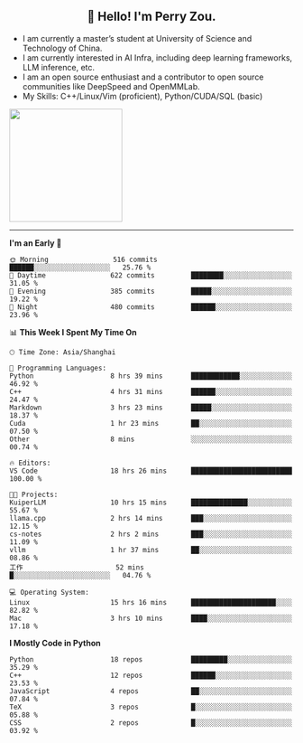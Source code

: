 <h2 align="center">👋 Hello! I'm Perry Zou.</h2>

- I am currently a master’s student at University of Science and Technology of China.
- I am currently interested in AI Infra, including deep learning frameworks, LLM inference, etc.
- I am an open source enthusiast and a contributor to open source communities like DeepSpeed and OpenMMLab.
- My Skills: C++/Linux/Vim (proficient), Python/CUDA/SQL (basic)

<img height=200 align="center" src="https://github-readme-stats.vercel.app/api?username=zonepg" />

-------

<!--START_SECTION:waka-->
**I'm an Early 🐤** 

```text
🌞 Morning                516 commits         ██████░░░░░░░░░░░░░░░░░░░   25.76 % 
🌆 Daytime                622 commits         ████████░░░░░░░░░░░░░░░░░   31.05 % 
🌃 Evening                385 commits         █████░░░░░░░░░░░░░░░░░░░░   19.22 % 
🌙 Night                  480 commits         ██████░░░░░░░░░░░░░░░░░░░   23.96 % 
```


📊 **This Week I Spent My Time On** 

```text
🕑︎ Time Zone: Asia/Shanghai

💬 Programming Languages: 
Python                   8 hrs 39 mins       ████████████░░░░░░░░░░░░░   46.92 % 
C++                      4 hrs 31 mins       ██████░░░░░░░░░░░░░░░░░░░   24.47 % 
Markdown                 3 hrs 23 mins       █████░░░░░░░░░░░░░░░░░░░░   18.37 % 
Cuda                     1 hr 23 mins        ██░░░░░░░░░░░░░░░░░░░░░░░   07.50 % 
Other                    8 mins              ░░░░░░░░░░░░░░░░░░░░░░░░░   00.74 % 

🔥 Editors: 
VS Code                  18 hrs 26 mins      █████████████████████████   100.00 % 

🐱‍💻 Projects: 
KuiperLLM                10 hrs 15 mins      ██████████████░░░░░░░░░░░   55.67 % 
llama.cpp                2 hrs 14 mins       ███░░░░░░░░░░░░░░░░░░░░░░   12.15 % 
cs-notes                 2 hrs 2 mins        ███░░░░░░░░░░░░░░░░░░░░░░   11.09 % 
vllm                     1 hr 37 mins        ██░░░░░░░░░░░░░░░░░░░░░░░   08.86 % 
工作                       52 mins             █░░░░░░░░░░░░░░░░░░░░░░░░   04.76 % 

💻 Operating System: 
Linux                    15 hrs 16 mins      █████████████████████░░░░   82.82 % 
Mac                      3 hrs 10 mins       ████░░░░░░░░░░░░░░░░░░░░░   17.18 % 
```

**I Mostly Code in Python** 

```text
Python                   18 repos            █████████░░░░░░░░░░░░░░░░   35.29 % 
C++                      12 repos            ██████░░░░░░░░░░░░░░░░░░░   23.53 % 
JavaScript               4 repos             ██░░░░░░░░░░░░░░░░░░░░░░░   07.84 % 
TeX                      3 repos             █░░░░░░░░░░░░░░░░░░░░░░░░   05.88 % 
CSS                      2 repos             █░░░░░░░░░░░░░░░░░░░░░░░░   03.92 % 
```




<!--END_SECTION:waka-->
